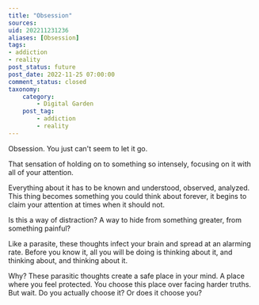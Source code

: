 ```yaml
---
title: "Obsession"
sources:
uid: 202211231236
aliases: [Obsession]
tags:
- addiction
- reality
post_status: future
post_date: 2022-11-25 07:00:00
comment_status: closed
taxonomy:
    category:
        - Digital Garden
    post_tag:
        - addiction
        - reality
---
```


Obsession. You just can't seem to let it go.

That sensation of holding on to something so intensely, focusing on it with all of your attention. 

Everything about it has to be known and understood, observed, analyzed. This thing becomes something you could think about forever, it begins to claim your attention at times when it should not.

Is this a way of distraction? A way to hide from something greater, from something painful?

Like a parasite, these thoughts infect your brain and spread at an alarming rate. Before you know it, all you will be doing is thinking about it, and thinking about, and thinking about it.

Why? These parasitic thoughts create a safe place in your mind. A place where you feel protected. You choose this place over facing harder truths. But wait. Do you actually choose it? Or does it choose you?